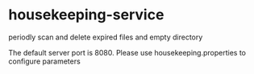 # housekeeping-service
periodly scan and delete expired files and empty directory

The default server port is 8080.
Please use housekeeping.properties to configure parameters

